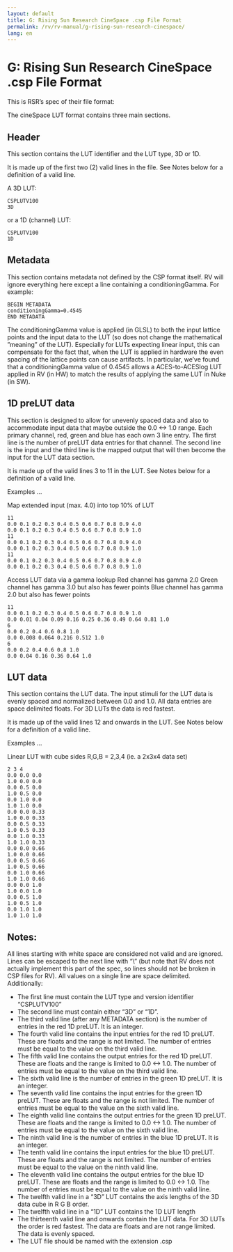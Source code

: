 ```yaml
---
layout: default
title: G: Rising Sun Research CineSpace .csp File Format
permalink: /rv/rv-manual/g-rising-sun-research-cinespace/
lang: en
---
```


# G: Rising Sun Research CineSpace .csp File Format

This is RSR’s spec of their file format:

The cineSpace LUT format contains three main sections.

## Header

This section contains the LUT identifier and the LUT type, 3D or 1D.

It is made up of the first two (2) valid lines in the file. See Notes below for a definition of a valid line.

A 3D LUT:

```
CSPLUTV100
3D
```

or a 1D (channel) LUT:

```
CSPLUTV100
1D
```

## Metadata

This section contains metadata not defined by the CSP format itself. RV will ignore everything here except a line containing a conditioningGamma. For example:

```
BEGIN METADATA
conditioningGamma=0.4545
END METADATA
```

The conditioningGamma value is applied (in GLSL) to both the input lattice points and the input data to the LUT (so does not change the mathematical ”meaning” of the LUT). Especially for LUTs expecting linear input, this can compensate for the fact that, when the LUT is applied in hardware the even spacing of the lattice points can cause artifacts. In particular, we’ve found that a conditioningGamma value of 0.4545 allows a ACES-to-ACESlog LUT applied in RV (in HW) to match the results of applying the same LUT in Nuke (in SW).

## 1D preLUT data

This section is designed to allow for unevenly spaced data and also to accommodate input data that maybe outside the 0.0 <-> 1.0 range. Each primary channel, red, green and blue has each own 3 line entry. The first line is the number of preLUT data entries for that channel. The second line is the input and the third line is the mapped output that will then become the input for the LUT data section.

It is made up of the valid lines 3 to 11 in the LUT. See Notes below for a definition of a valid line.

Examples …

Map extended input (max. 4.0) into top 10% of LUT

```
11
0.0 0.1 0.2 0.3 0.4 0.5 0.6 0.7 0.8 0.9 4.0
0.0 0.1 0.2 0.3 0.4 0.5 0.6 0.7 0.8 0.9 1.0
11
0.0 0.1 0.2 0.3 0.4 0.5 0.6 0.7 0.8 0.9 4.0
0.0 0.1 0.2 0.3 0.4 0.5 0.6 0.7 0.8 0.9 1.0
11
0.0 0.1 0.2 0.3 0.4 0.5 0.6 0.7 0.8 0.9 4.0
0.0 0.1 0.2 0.3 0.4 0.5 0.6 0.7 0.8 0.9 1.0
```

Access LUT data via a gamma lookup Red channel has gamma 2.0 Green channel has gamma 3.0 but also has fewer points Blue channel has gamma 2.0 but also has fewer points

```
11
0.0 0.1 0.2 0.3 0.4 0.5 0.6 0.7 0.8 0.9 1.0
0.0 0.01 0.04 0.09 0.16 0.25 0.36 0.49 0.64 0.81 1.0
6
0.0 0.2 0.4 0.6 0.8 1.0
0.0 0.008 0.064 0.216 0.512 1.0
6
0.0 0.2 0.4 0.6 0.8 1.0
0.0 0.04 0.16 0.36 0.64 1.0
```

## LUT data

This section contains the LUT data. The input stimuli for the LUT data is evenly spaced and normalized between 0.0 and 1.0. All data entries are space delimited floats. For 3D LUTs the data is red fastest.

It is made up of the valid lines 12 and onwards in the LUT. See Notes below for a definition of a valid line.

Examples …

Linear LUT with cube sides R,G,B = 2,3,4 (ie. a 2x3x4 data set)

```
2 3 4
0.0 0.0 0.0
1.0 0.0 0.0
0.0 0.5 0.0
1.0 0.5 0.0
0.0 1.0 0.0
1.0 1.0 0.0
0.0 0.0 0.33
1.0 0.0 0.33
0.0 0.5 0.33
1.0 0.5 0.33
0.0 1.0 0.33
1.0 1.0 0.33
0.0 0.0 0.66
1.0 0.0 0.66
0.0 0.5 0.66
1.0 0.5 0.66
0.0 1.0 0.66
1.0 1.0 0.66
0.0 0.0 1.0
1.0 0.0 1.0
0.0 0.5 1.0
1.0 0.5 1.0
0.0 1.0 1.0
1.0 1.0 1.0
```

## Notes:

All lines starting with white space are considered not valid and are ignored. Lines can be escaped to the next line with “\” (but note that RV does not actually implement this part of the spec, so lines should not be broken in CSP files for RV). All values on a single line are space delimited. Additionally:

* The first line must contain the LUT type and version identifier “CSPLUTV100”
* The second line must contain either “3D” or “1D”.
* The third valid line (after any METADATA section) is the number of entries in the red 1D preLUT. It is an integer.
* The fourth valid line contains the input entries for the red 1D preLUT. These are floats and the range is not limited. The number of entries must be equal to the value on the third valid line.
* The fifth valid line contains the output entries for the red 1D preLUT. These are floats and the range is limited to 0.0 <-> 1.0. The number of entries must be equal to the value on the third valid line.
* The sixth valid line is the number of entries in the green 1D preLUT. It is an integer.
* The seventh valid line contains the input entries for the green 1D preLUT. These are floats and the range is not limited. The number of entries must be equal to the value on the sixth valid line.
* The eighth valid line contains the output entries for the green 1D preLUT. These are floats and the range is limited to 0.0 <-> 1.0. The number of entries must be equal to the value on the sixth valid line.
* The ninth valid line is the number of entries in the blue 1D preLUT. It is an integer.
* The tenth valid line contains the input entries for the blue 1D preLUT. These are floats and the range is not limited. The number of entries must be equal to the value on the ninth valid line.
* The eleventh valid line contains the output entries for the blue 1D preLUT. These are floats and the range is limited to 0.0 <-> 1.0. The number of entries must be equal to the value on the ninth valid line.
* The twelfth valid line in a “3D” LUT contains the axis lengths of the 3D data cube in R G B order.
* The twelfth valid line in a “1D” LUT contains the 1D LUT length
* The thirteenth valid line and onwards contain the LUT data. For 3D LUTs the order is red fastest. The data are floats and are not range limited. The data is evenly spaced.
* The LUT file should be named with the extension .csp
